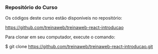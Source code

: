### Repositório do Curso

Os códigos deste curso estão disponíveis no repositório:

<https://github.com/treinaweb/treinaweb-react-introducao>

Para clonar em seu computador, execute o comando:

$ git clone <https://github.com/treinaweb/treinaweb-react-introducao.git>
